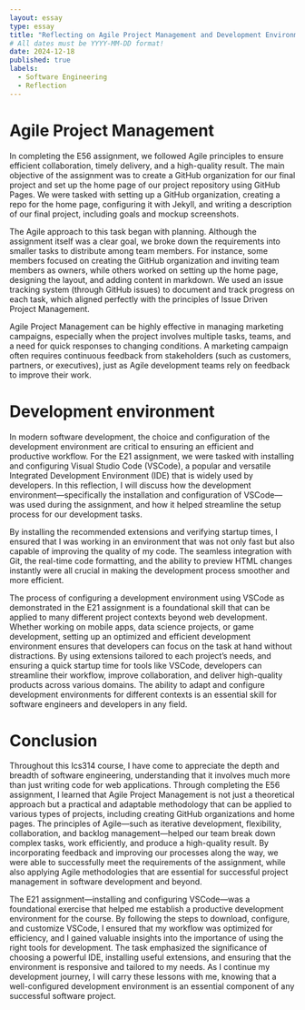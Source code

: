 ```yaml
---
layout: essay
type: essay
title: "Reflecting on Agile Project Management and Development Environment Practices in ICS314"
# All dates must be YYYY-MM-DD format!
date: 2024-12-18
published: true
labels:
  - Software Engineering
  - Reflection
---
```


# Agile Project Management

In completing the E56 assignment, we followed Agile principles to ensure efficient collaboration, timely delivery, and a high-quality result. The main objective of the assignment was to create a GitHub organization for our final project and set up the home page of our project repository using GitHub Pages. We were tasked with setting up a GitHub organization, creating a repo for the home page, configuring it with Jekyll, and writing a description of our final project, including goals and mockup screenshots.

The Agile approach to this task began with planning. Although the assignment itself was a clear goal, we broke down the requirements into smaller tasks to distribute among team members. For instance, some members focused on creating the GitHub organization and inviting team members as owners, while others worked on setting up the home page, designing the layout, and adding content in markdown. We used an issue tracking system (through GitHub issues) to document and track progress on each task, which aligned perfectly with the principles of Issue Driven Project Management.

Agile Project Management can be highly effective in managing marketing campaigns, especially when the project involves multiple tasks, teams, and a need for quick responses to changing conditions. A marketing campaign often requires continuous feedback from stakeholders (such as customers, partners, or executives), just as Agile development teams rely on feedback to improve their work.

# Development environment

In modern software development, the choice and configuration of the development environment are critical to ensuring an efficient and productive workflow. For the E21 assignment, we were tasked with installing and configuring Visual Studio Code (VSCode), a popular and versatile Integrated Development Environment (IDE) that is widely used by developers. In this reflection, I will discuss how the development environment—specifically the installation and configuration of VSCode—was used during the assignment, and how it helped streamline the setup process for our development tasks.

By installing the recommended extensions and verifying startup times, I ensured that I was working in an environment that was not only fast but also capable of improving the quality of my code. The seamless integration with Git, the real-time code formatting, and the ability to preview HTML changes instantly were all crucial in making the development process smoother and more efficient.

The process of configuring a development environment using VSCode as demonstrated in the E21 assignment is a foundational skill that can be applied to many different project contexts beyond web development. Whether working on mobile apps, data science projects, or game development, setting up an optimized and efficient development environment ensures that developers can focus on the task at hand without distractions. By using extensions tailored to each project’s needs, and ensuring a quick startup time for tools like VSCode, developers can streamline their workflow, improve collaboration, and deliver high-quality products across various domains. The ability to adapt and configure development environments for different contexts is an essential skill for software engineers and developers in any field.

# Conclusion

Throughout this Ics314 course, I have come to appreciate the depth and breadth of software engineering, understanding that it involves much more than just writing code for web applications. Through completing the E56 assignment, I learned that Agile Project Management is not just a theoretical approach but a practical and adaptable methodology that can be applied to various types of projects, including creating GitHub organizations and home pages. The principles of Agile—such as iterative development, flexibility, collaboration, and backlog management—helped our team break down complex tasks, work efficiently, and produce a high-quality result. By incorporating feedback and improving our processes along the way, we were able to successfully meet the requirements of the assignment, while also applying Agile methodologies that are essential for successful project management in software development and beyond. 

The E21 assignment—installing and configuring VSCode—was a foundational exercise that helped me establish a productive development environment for the course. By following the steps to download, configure, and customize VSCode, I ensured that my workflow was optimized for efficiency, and I gained valuable insights into the importance of using the right tools for development. The task emphasized the significance of choosing a powerful IDE, installing useful extensions, and ensuring that the environment is responsive and tailored to my needs. As I continue my development journey, I will carry these lessons with me, knowing that a well-configured development environment is an essential component of any successful software project.
